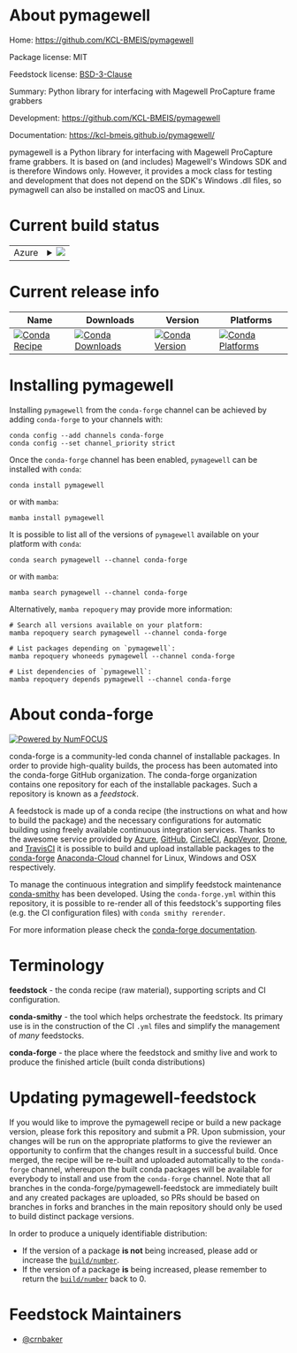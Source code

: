About pymagewell
================

Home: https://github.com/KCL-BMEIS/pymagewell

Package license: MIT

Feedstock license: [BSD-3-Clause](https://github.com/conda-forge/pymagewell-feedstock/blob/main/LICENSE.txt)

Summary: Python library for interfacing with Magewell ProCapture frame grabbers

Development: https://github.com/KCL-BMEIS/pymagewell

Documentation: https://kcl-bmeis.github.io/pymagewell/

pymagewell is a Python library for interfacing with Magewell ProCapture frame grabbers. It is based on (and includes) Magewell's Windows SDK and is therefore Windows only. However, it provides a mock class for testing and development that does not depend on the SDK's Windows .dll files, so pymagwell can also be installed on macOS and Linux.


Current build status
====================


<table>
    
  <tr>
    <td>Azure</td>
    <td>
      <details>
        <summary>
          <a href="https://dev.azure.com/conda-forge/feedstock-builds/_build/latest?definitionId=15970&branchName=main">
            <img src="https://dev.azure.com/conda-forge/feedstock-builds/_apis/build/status/pymagewell-feedstock?branchName=main">
          </a>
        </summary>
        <table>
          <thead><tr><th>Variant</th><th>Status</th></tr></thead>
          <tbody><tr>
              <td>osx_64_python3.10.____cpython</td>
              <td>
                <a href="https://dev.azure.com/conda-forge/feedstock-builds/_build/latest?definitionId=15970&branchName=main">
                  <img src="https://dev.azure.com/conda-forge/feedstock-builds/_apis/build/status/pymagewell-feedstock?branchName=main&jobName=osx&configuration=osx_64_python3.10.____cpython" alt="variant">
                </a>
              </td>
            </tr><tr>
              <td>osx_64_python3.9.____cpython</td>
              <td>
                <a href="https://dev.azure.com/conda-forge/feedstock-builds/_build/latest?definitionId=15970&branchName=main">
                  <img src="https://dev.azure.com/conda-forge/feedstock-builds/_apis/build/status/pymagewell-feedstock?branchName=main&jobName=osx&configuration=osx_64_python3.9.____cpython" alt="variant">
                </a>
              </td>
            </tr><tr>
              <td>osx_arm64_python3.10.____cpython</td>
              <td>
                <a href="https://dev.azure.com/conda-forge/feedstock-builds/_build/latest?definitionId=15970&branchName=main">
                  <img src="https://dev.azure.com/conda-forge/feedstock-builds/_apis/build/status/pymagewell-feedstock?branchName=main&jobName=osx&configuration=osx_arm64_python3.10.____cpython" alt="variant">
                </a>
              </td>
            </tr><tr>
              <td>osx_arm64_python3.9.____cpython</td>
              <td>
                <a href="https://dev.azure.com/conda-forge/feedstock-builds/_build/latest?definitionId=15970&branchName=main">
                  <img src="https://dev.azure.com/conda-forge/feedstock-builds/_apis/build/status/pymagewell-feedstock?branchName=main&jobName=osx&configuration=osx_arm64_python3.9.____cpython" alt="variant">
                </a>
              </td>
            </tr><tr>
              <td>win_64_python3.10.____cpython</td>
              <td>
                <a href="https://dev.azure.com/conda-forge/feedstock-builds/_build/latest?definitionId=15970&branchName=main">
                  <img src="https://dev.azure.com/conda-forge/feedstock-builds/_apis/build/status/pymagewell-feedstock?branchName=main&jobName=win&configuration=win_64_python3.10.____cpython" alt="variant">
                </a>
              </td>
            </tr><tr>
              <td>win_64_python3.9.____cpython</td>
              <td>
                <a href="https://dev.azure.com/conda-forge/feedstock-builds/_build/latest?definitionId=15970&branchName=main">
                  <img src="https://dev.azure.com/conda-forge/feedstock-builds/_apis/build/status/pymagewell-feedstock?branchName=main&jobName=win&configuration=win_64_python3.9.____cpython" alt="variant">
                </a>
              </td>
            </tr>
          </tbody>
        </table>
      </details>
    </td>
  </tr>
</table>

Current release info
====================

| Name | Downloads | Version | Platforms |
| --- | --- | --- | --- |
| [![Conda Recipe](https://img.shields.io/badge/recipe-pymagewell-green.svg)](https://anaconda.org/conda-forge/pymagewell) | [![Conda Downloads](https://img.shields.io/conda/dn/conda-forge/pymagewell.svg)](https://anaconda.org/conda-forge/pymagewell) | [![Conda Version](https://img.shields.io/conda/vn/conda-forge/pymagewell.svg)](https://anaconda.org/conda-forge/pymagewell) | [![Conda Platforms](https://img.shields.io/conda/pn/conda-forge/pymagewell.svg)](https://anaconda.org/conda-forge/pymagewell) |

Installing pymagewell
=====================

Installing `pymagewell` from the `conda-forge` channel can be achieved by adding `conda-forge` to your channels with:

```
conda config --add channels conda-forge
conda config --set channel_priority strict
```

Once the `conda-forge` channel has been enabled, `pymagewell` can be installed with `conda`:

```
conda install pymagewell
```

or with `mamba`:

```
mamba install pymagewell
```

It is possible to list all of the versions of `pymagewell` available on your platform with `conda`:

```
conda search pymagewell --channel conda-forge
```

or with `mamba`:

```
mamba search pymagewell --channel conda-forge
```

Alternatively, `mamba repoquery` may provide more information:

```
# Search all versions available on your platform:
mamba repoquery search pymagewell --channel conda-forge

# List packages depending on `pymagewell`:
mamba repoquery whoneeds pymagewell --channel conda-forge

# List dependencies of `pymagewell`:
mamba repoquery depends pymagewell --channel conda-forge
```


About conda-forge
=================

[![Powered by
NumFOCUS](https://img.shields.io/badge/powered%20by-NumFOCUS-orange.svg?style=flat&colorA=E1523D&colorB=007D8A)](https://numfocus.org)

conda-forge is a community-led conda channel of installable packages.
In order to provide high-quality builds, the process has been automated into the
conda-forge GitHub organization. The conda-forge organization contains one repository
for each of the installable packages. Such a repository is known as a *feedstock*.

A feedstock is made up of a conda recipe (the instructions on what and how to build
the package) and the necessary configurations for automatic building using freely
available continuous integration services. Thanks to the awesome service provided by
[Azure](https://azure.microsoft.com/en-us/services/devops/), [GitHub](https://github.com/),
[CircleCI](https://circleci.com/), [AppVeyor](https://www.appveyor.com/),
[Drone](https://cloud.drone.io/welcome), and [TravisCI](https://travis-ci.com/)
it is possible to build and upload installable packages to the
[conda-forge](https://anaconda.org/conda-forge) [Anaconda-Cloud](https://anaconda.org/)
channel for Linux, Windows and OSX respectively.

To manage the continuous integration and simplify feedstock maintenance
[conda-smithy](https://github.com/conda-forge/conda-smithy) has been developed.
Using the ``conda-forge.yml`` within this repository, it is possible to re-render all of
this feedstock's supporting files (e.g. the CI configuration files) with ``conda smithy rerender``.

For more information please check the [conda-forge documentation](https://conda-forge.org/docs/).

Terminology
===========

**feedstock** - the conda recipe (raw material), supporting scripts and CI configuration.

**conda-smithy** - the tool which helps orchestrate the feedstock.
                   Its primary use is in the construction of the CI ``.yml`` files
                   and simplify the management of *many* feedstocks.

**conda-forge** - the place where the feedstock and smithy live and work to
                  produce the finished article (built conda distributions)


Updating pymagewell-feedstock
=============================

If you would like to improve the pymagewell recipe or build a new
package version, please fork this repository and submit a PR. Upon submission,
your changes will be run on the appropriate platforms to give the reviewer an
opportunity to confirm that the changes result in a successful build. Once
merged, the recipe will be re-built and uploaded automatically to the
`conda-forge` channel, whereupon the built conda packages will be available for
everybody to install and use from the `conda-forge` channel.
Note that all branches in the conda-forge/pymagewell-feedstock are
immediately built and any created packages are uploaded, so PRs should be based
on branches in forks and branches in the main repository should only be used to
build distinct package versions.

In order to produce a uniquely identifiable distribution:
 * If the version of a package **is not** being increased, please add or increase
   the [``build/number``](https://docs.conda.io/projects/conda-build/en/latest/resources/define-metadata.html#build-number-and-string).
 * If the version of a package **is** being increased, please remember to return
   the [``build/number``](https://docs.conda.io/projects/conda-build/en/latest/resources/define-metadata.html#build-number-and-string)
   back to 0.

Feedstock Maintainers
=====================

* [@crnbaker](https://github.com/crnbaker/)

